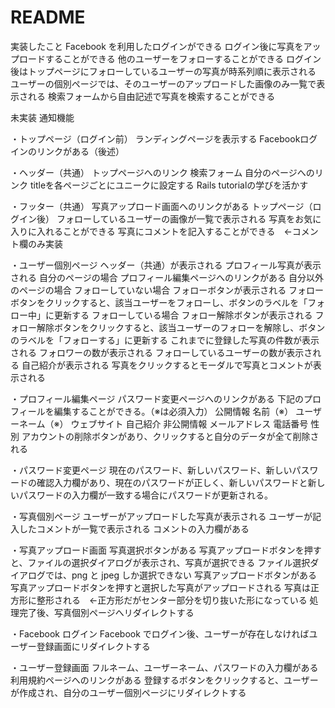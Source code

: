 # README
実装したこと
Facebook を利用したログインができる
ログイン後に写真をアップロードすることができる
他のユーザーをフォローすることができる
ログイン後はトップページにフォローしているユーザーの写真が時系列順に表示される
ユーザーの個別ページでは、そのユーザーのアップロードした画像のみ一覧で表示される
検索フォームから自由記述で写真を検索することができる

未実装
通知機能

・トップページ（ログイン前）
ランディングページを表示する
Facebookログインのリンクがある（後述）

・ヘッダー（共通）
トップページへのリンク
検索フォーム
自分のページへのリンク
titleを各ページごとにユニークに設定する
Rails tutorialの学びを活かす

・フッター（共通）
写真アップロード画面へのリンクがある
トップページ（ログイン後）
フォローしているユーザーの画像が一覧で表示される
写真をお気に入りに入れることができる
写真にコメントを記入することができる　←コメント欄のみ実装

・ユーザー個別ページ
ヘッダー（共通）が表示される
プロフィール写真が表示される
自分のページの場合
プロフィール編集ページへのリンクがある
自分以外のページの場合
フォローしていない場合
フォローボタンが表示される
フォローボタンをクリックすると、該当ユーザーをフォローし、ボタンのラベルを「フォロー中」に更新する
フォローしている場合
フォロー解除ボタンが表示される
フォロー解除ボタンをクリックすると、該当ユーザーのフォローを解除し、ボタンのラベルを「フォローする」に更新する
これまでに登録した写真の件数が表示される
フォロワーの数が表示される
フォローしているユーザーの数が表示される
自己紹介が表示される
写真をクリックするとモーダルで写真とコメントが表示される

・プロフィール編集ページ
パスワード変更ページへのリンクがある
下記のプロフィールを編集することができる。（※は必須入力）
公開情報
名前（※）
ユーザーネーム（※）
ウェブサイト
自己紹介
非公開情報
メールアドレス
電話番号
性別
アカウントの削除ボタンがあり、クリックすると自分のデータが全て削除される

・パスワード変更ページ
現在のパスワード、新しいパスワード、新しいパスワードの確認入力欄があり、現在のパスワードが正しく、新しいパスワードと新しいパスワードの入力欄が一致する場合にパスワードが更新される。

・写真個別ページ
ユーザーがアップロードした写真が表示される
ユーザーが記入したコメントが一覧で表示される
コメントの入力欄がある

・写真アップロード画面
写真選択ボタンがある
写真アップロードボタンを押すと、ファイルの選択ダイアログが表示され、写真が選択できる
ファイル選択ダイアログでは、png と jpeg しか選択できない
写真アップロードボタンがある
写真アップロードボタンを押すと選択した写真がアップロードされる
写真は正方形に整形される　←正方形だがセンター部分を切り抜いた形になっている
処理完了後、写真個別ページへリダイレクトする

・Facebook ログイン
Facebook でログイン後、ユーザーが存在しなければユーザー登録画面にリダイレクトする

・ユーザー登録画面
フルネーム、ユーザーネーム、パスワードの入力欄がある
利用規約ページへのリンクがある
登録するボタンをクリックすると、ユーザーが作成され、自分のユーザー個別ページにリダイレクトする